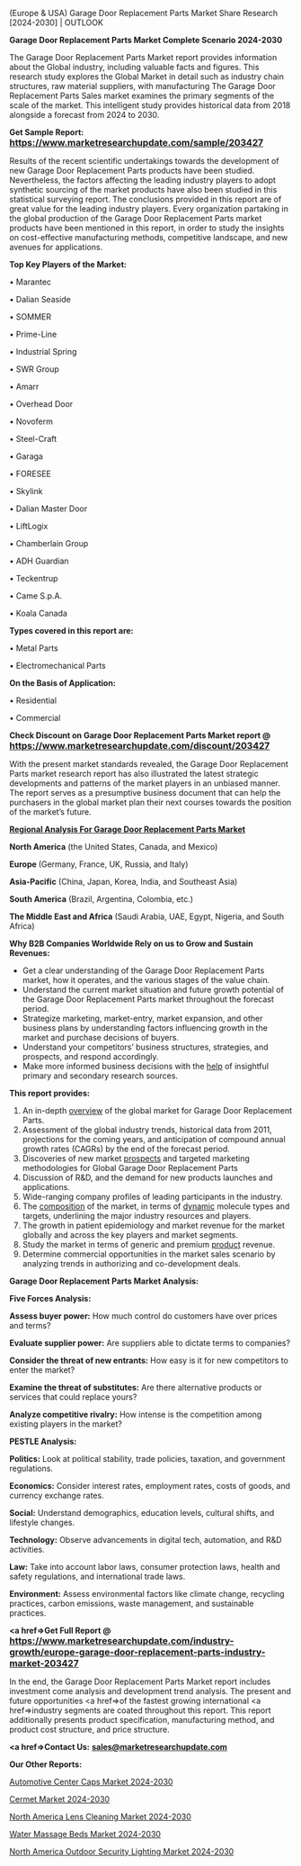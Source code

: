  (Europe & USA) Garage Door Replacement Parts Market Share Research [2024-2030] | OUTLOOK

<strong>Garage Door Replacement Parts Market Complete Scenario 2024-2030</strong>

The Garage Door Replacement Parts Market report provides information about the Global industry, including valuable facts and figures. This research study explores the Global Market in detail such as industry chain structures, raw material suppliers, with manufacturing The Garage Door Replacement Parts Sales market examines the primary segments of the scale of the market. This intelligent study provides historical data from 2018 alongside a forecast from 2024 to 2030.

<strong>Get Sample Report: <a href=https://www.marketresearchupdate.com/sample/203427><font size=3 color=#0000ff>https://www.marketresearchupdate.com/sample/203427</font></a></strong>

Results of the recent scientific undertakings towards the development of new Garage Door Replacement Parts products have been studied. Nevertheless, the factors affecting the leading industry players to adopt synthetic sourcing of the market products have also been studied in this statistical surveying report. The conclusions provided in this report are of great value for the leading industry players. Every organization partaking in the global production of the Garage Door Replacement Parts market products have been mentioned in this report, in order to study the insights on cost-effective manufacturing methods, competitive landscape, and new avenues for applications.

<strong>Top Key Players of the Market:</strong>

• Marantec

• Dalian Seaside

• SOMMER

• Prime-Line

• Industrial Spring

• SWR Group

• Amarr

• Overhead Door

• Novoferm

• Steel-Craft

• Garaga

• FORESEE

• Skylink

• Dalian Master Door

• LiftLogix

• Chamberlain Group

• ADH Guardian

• Teckentrup

• Came S.p.A.

• Koala Canada

<strong>Types covered in this report are: </strong>

• Metal Parts

• Electromechanical Parts

<strong>On the Basis of Application:</strong>

• Residential

• Commercial

<strong>Check Discount on Garage Door Replacement Parts Market report @ <a href=https://www.marketresearchupdate.com/discount/203427><font size=3 color=#0000ff>https://www.marketresearchupdate.com/discount/203427</font></a></strong>

With the present market standards revealed, the Garage Door Replacement Parts market research report has also illustrated the latest strategic developments and patterns of the market players in an unbiased manner. The report serves as a presumptive business document that can help the purchasers in the global market plan their next courses towards the position of the market’s future.

<strong><u><b>Regional Analysis For Garage Door Replacement Parts Market</b></u></strong>

<strong><b>North America</b></strong> (the United States, Canada, and Mexico)

<strong><b>Europe </b></strong>(Germany, France, UK, Russia, and Italy)

<strong><b>Asia-Pacific</b></strong> (China, Japan, Korea, India, and Southeast Asia)

<strong><b>South America</b></strong> (Brazil, Argentina, Colombia, etc.)

<strong><b>The Middle East and Africa</b></strong> (Saudi Arabia, UAE, Egypt, Nigeria, and South Africa)

<strong>Why B2B Companies Worldwide Rely on us to Grow and Sustain Revenues:</strong>
<ul>
  <li>Get a clear understanding of the Garage Door Replacement Parts market, how it operates, and the various stages of the value chain.</li>
  <li>Understand the current market situation and future growth potential of the Garage Door Replacement Parts market throughout the forecast period.</li>
  <li>Strategize marketing, market-entry, market expansion, and other business plans by understanding factors influencing growth in the market and purchase decisions of buyers.</li>
  <li>Understand your competitors’ business structures, strategies, and prospects, and respond accordingly.</li>
  <li>Make more informed business decisions with the <a href=ASDF991299>help</a> of insightful primary and secondary research sources.</li>
</ul>
<strong>This report provides:</strong>
<ol>
  <li>An in-depth <a href=>overview</a> of the global market for Garage Door Replacement Parts.</li>
  <li>Assessment of the global industry trends, historical data from 2011, projections for the coming years, and anticipation of compound annual growth rates (CAGRs) by the end of the forecast period.</li>
  <li>Discoveries of new market <a href=>prospects</a> and targeted marketing methodologies for Global Garage Door Replacement Parts</li>
  <li>Discussion of R&amp;D, and the demand for new products launches and applications.</li>
  <li>Wide-ranging company profiles of leading participants in the industry.</li>
  <li>The <a href=ASDF881288>composition</a> of the market, in terms of <a href=>dynamic</a> molecule types and targets, underlining the major industry resources and players.</li>
  <li>The growth in patient epidemiology and market revenue for the market globally and across the key players and market segments.</li>
  <li>Study the market in terms of generic and premium <a href=>product</a> revenue.</li>
  <li>Determine commercial opportunities in the market sales scenario by analyzing trends in authorizing and co-development deals.</li>
</ol>

<strong>Garage Door Replacement Parts Market Analysis:</strong>

<strong>Five Forces Analysis:</strong>

<strong>Assess buyer power:</strong> How much control do customers have over prices and terms?

<strong>Evaluate supplier power:</strong> Are suppliers able to dictate terms to companies?

<strong>Consider the threat of new entrants:</strong> How easy is it for new competitors to enter the market?

<strong>Examine the threat of substitutes:</strong> Are there alternative products or services that could replace yours?

<strong>Analyze competitive rivalry:</strong> How intense is the competition among existing players in the market?

<strong>PESTLE Analysis:</strong>

<strong>Politics:</strong> Look at political stability, trade policies, taxation, and government regulations.

<strong>Economics:</strong> Consider interest rates, employment rates, costs of goods, and currency exchange rates.

<strong>Social:</strong> Understand demographics, education levels, cultural shifts, and lifestyle changes.

<strong>Technology:</strong> Observe advancements in digital tech, automation, and R&D activities.

<strong>Law:</strong> Take into account labor laws, consumer protection laws, health and safety regulations, and international trade laws.

<strong>Environment:</strong> Assess environmental factors like climate change, recycling practices, carbon emissions, waste management, and sustainable practices.

<strong><a href=>Get Full Report</a> @ <a href=https://www.marketresearchupdate.com/industry-growth/europe-garage-door-replacement-parts-industry-market-203427><font size=3 color=#0000ff>https://www.marketresearchupdate.com/industry-growth/europe-garage-door-replacement-parts-industry-market-203427</font></a></strong>

In the end, the Garage Door Replacement Parts Market report includes investment come analysis and development trend analysis. The present and future opportunities <a href=>of</a> the fastest growing international <a href=>industry</a> segments are coated throughout this report. This report additionally presents product specification, manufacturing method, and product cost structure, and price structure.

<strong><a href=><strong>Contact Us:</strong></a></strong>
<strong>sales@marketresearchupdate.com</strong>

<strong>Our Other Reports:</strong>

<a href=https://www.linkedin.com/pulse/automotive-center-caps-market-current-business>Automotive Center Caps Market 2024-2030</a>

<a href=https://www.linkedin.com/pulse/cermet-market-outlooks-2023-size-players-cost>Cermet Market 2024-2030</a>

<a href=https://www.linkedin.com/pulse/north-america-lens-cleaning-market-2023-industry>North America Lens Cleaning Market 2024-2030</a>

<a href=https://www.linkedin.com/pulse/water-massage-beds-market-demand-growth-challenges-a4orf/>Water Massage Beds Market 2024-2030</a>

<a href=https://www.linkedin.com/pulse/north-america-outdoor-security-lighting-market-dyief/>North America Outdoor Security Lighting Market 2024-2030</a>

